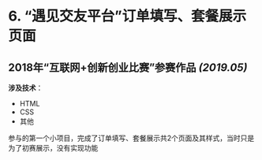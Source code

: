 # 6. “遇见交友平台”订单填写、套餐展示页面
## 2018年“互联网+创新创业比赛”参赛作品 _(2019.05)_

**涉及技术**：
* HTML
* CSS
* 其他

参与的第一个小项目，完成了订单填写、套餐展示共2个页面及其样式，当时只是为了初赛展示，没有实现功能